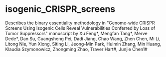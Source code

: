 # isogenic_CRISPR_screens
Describes the binary essentiality methodology in "Genome-wide CRISPR Screens Using Isogenic Cells Reveal Vulnerabilities Conferred by Loss of Tumor Suppressors" manuscript by Xu Feng*, Mengfan Tang*, Merve Dede*, Dan Su, Guangsheng Pei, Dadi Jiang, Chao Wang, Zhen Chen, Mi Li, Litong Nie, Yun Xiong, Siting Li, Jeong-Min Park, Huimin Zhang, Min Huang, Klaudia Szymonowicz, Zhongming Zhao, Traver Hart#, Junjie Chen1#
